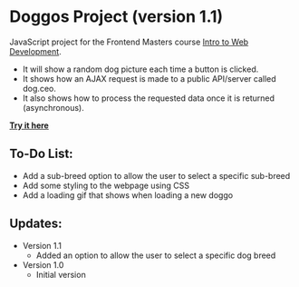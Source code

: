 # Doggos Project (version 1.1)

JavaScript project for the Frontend Masters course [Intro to Web Development](https://bthold.github.io/intro-to-web-dev-v2/).

- It will show a random dog picture each time a button is clicked.
- It shows how an AJAX request is made to a public API/server called dog.ceo.
- It also shows how to process the requested data once it is returned (asynchronous).

**[Try it here](http://sirdaniel711.github.io/doggos-project/)**

## To-Do List:
- Add a sub-breed option to allow the user to select a specific sub-breed
- Add some styling to the webpage using CSS
- Add a loading gif that shows when loading a new doggo

## Updates:
- Version 1.1
    * Added an option to allow the user to select a specific dog breed
- Version 1.0
    * Initial version
